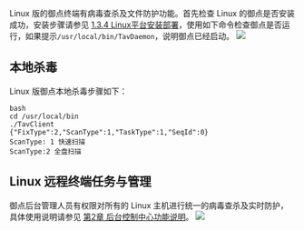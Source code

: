 Linux 版的御点终端有病毒查杀及文件防护功能。首先检查 Linux 的御点是否安装成功，安装步骤请参见 [1.3.4 Linux平台安装部署](#1.3.4-Linux平台安装部署)，使用如下命令检查御点是否运行，如果提示`/usr/local/bin/TavDaemon`，说明御点已经启动。
![](https://main.qcloudimg.com/raw/13ca8cc58a1a9ab434c0df117cccf508.png)



## 本地杀毒

Linux 版御点本地杀毒步骤如下：  
```
bash
cd /usr/local/bin
./TavClient
{"FixType":2,"ScanType":1,"TaskType":1,"SeqId":0}
ScanType: 1 快速扫描
ScanType:2 全盘扫描
```

## Linux 远程终端任务与管理

御点后台管理人员有权限对所有的 Linux 主机进行统一的病毒查杀及实时防护，具体使用说明请参见 [第2章 后台控制中心功能说明](#第2章-后台控制中心功能说明)。
![](https://main.qcloudimg.com/raw/15fd966a9afc4cc127e28e9b3dc88618.png)